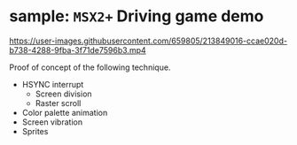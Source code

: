 # sample: `MSX2+` Driving game demo

<https://user-images.githubusercontent.com/659805/213849016-ccae020d-b738-4288-9fba-3f71de7596b3.mp4>

Proof of concept of the following technique.
- HSYNC interrupt
  - Screen division
  - Raster scroll
- Color palette animation
- Screen vibration
- Sprites

